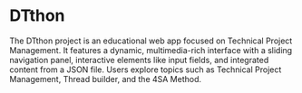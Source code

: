 # DTthon
The DTthon project is an educational web app focused on Technical Project Management. It features a dynamic, multimedia-rich interface with a sliding navigation panel, interactive elements like input fields, and integrated content from a JSON file. Users explore topics such as Technical Project Management, Thread builder, and the 4SA Method.
